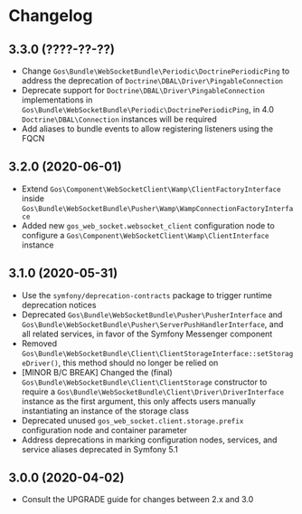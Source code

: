 # Changelog

## 3.3.0 (????-??-??)

- Change `Gos\Bundle\WebSocketBundle\Periodic\DoctrinePeriodicPing` to address the deprecation of `Doctrine\DBAL\Driver\PingableConnection`
- Deprecate support for `Doctrine\DBAL\Driver\PingableConnection` implementations in `Gos\Bundle\WebSocketBundle\Periodic\DoctrinePeriodicPing`, in 4.0 `Doctrine\DBAL\Connection` instances will be required
- Add aliases to bundle events to allow registering listeners using the FQCN

## 3.2.0 (2020-06-01)

- Extend `Gos\Component\WebSocketClient\Wamp\ClientFactoryInterface` inside `Gos\Bundle\WebSocketBundle\Pusher\Wamp\WampConnectionFactoryInterface`
- Added new `gos_web_socket.websocket_client` configuration node to configure a `Gos\Component\WebSocketClient\Wamp\ClientInterface` instance

## 3.1.0 (2020-05-31)

- Use the `symfony/deprecation-contracts` package to trigger runtime deprecation notices
- Deprecated `Gos\Bundle\WebSocketBundle\Pusher\PusherInterface` and `Gos\Bundle\WebSocketBundle\Pusher\ServerPushHandlerInterface`, and all related services, in favor of the Symfony Messenger component
- Removed `Gos\Bundle\WebSocketBundle\Client\ClientStorageInterface::setStorageDriver()`, this method should no longer be relied on
- [MINOR B/C BREAK] Changed the (final) `Gos\Bundle\WebSocketBundle\Client\ClientStorage` constructor to require a `Gos\Bundle\WebSocketBundle\Client\Driver\DriverInterface` instance as the first argument, this only affects users manually instantiating an instance of the storage class
- Deprecated unused `gos_web_socket.client.storage.prefix` configuration node and container parameter
- Address deprecations in marking configuration nodes, services, and service aliases deprecated in Symfony 5.1

## 3.0.0 (2020-04-02)

- Consult the UPGRADE guide for changes between 2.x and 3.0
